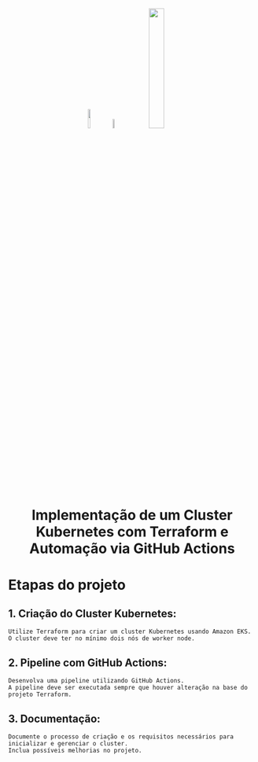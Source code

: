<h1 align="center">
    
<p align="center">
<img src= "https://upload.wikimedia.org/wikipedia/commons/9/93/Amazon_Web_Services_Logo.svg" width="10%" height="10%"/>
<img src= "https://upload.wikimedia.org/wikipedia/commons/9/91/Octicons-mark-github.svg" width="7%" height="7%"/>
<img src= "https://upload.wikimedia.org/wikipedia/commons/0/04/Terraform_Logo.svg" width="25%" height="25%"/>

<h1 align="center"><b>Implementação de um Cluster Kubernetes com Terraform e Automação via GitHub Actions</b></h1>

<p align="center"> 


# Etapas do projeto

## 1. Criação do Cluster Kubernetes:
    Utilize Terraform para criar um cluster Kubernetes usando Amazon EKS.
    O cluster deve ter no mínimo dois nós de worker node.

## 2. Pipeline com GitHub Actions:
    Desenvolva uma pipeline utilizando GitHub Actions.
    A pipeline deve ser executada sempre que houver alteração na base do projeto Terraform.

## 3. Documentação:
    Documente o processo de criação e os requisitos necessários para inicializar e gerenciar o cluster.
    Inclua possíveis melhorias no projeto.
